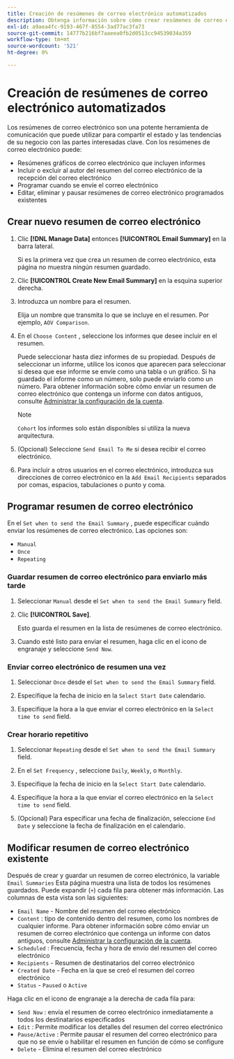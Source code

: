 ```yaml
---
title: Creación de resúmenes de correo electrónico automatizados
description: Obtenga información sobre cómo crear resúmenes de correo electrónico automatizados.
exl-id: a9aea4fc-9193-467f-8554-3ad77ac3fa73
source-git-commit: 14777b216bf7aaeea0fb2d0513cc94539034a359
workflow-type: tm+mt
source-wordcount: '521'
ht-degree: 0%

---
```


# Creación de resúmenes de correo electrónico automatizados

Los resúmenes de correo electrónico son una potente herramienta de comunicación que puede utilizar para compartir el estado y las tendencias de su negocio con las partes interesadas clave. Con los resúmenes de correo electrónico puede:

* Resúmenes gráficos de correo electrónico que incluyen informes
* Incluir o excluir al autor del resumen del correo electrónico de la recepción del correo electrónico
* Programar cuando se envíe el correo electrónico
* Editar, eliminar y pausar resúmenes de correo electrónico programados existentes

## Crear nuevo resumen de correo electrónico

1. Clic **[!DNL Manage Data]** entonces **[!UICONTROL Email Summary]** en la barra lateral.

   Si es la primera vez que crea un resumen de correo electrónico, esta página no muestra ningún resumen guardado.

1. Clic **[!UICONTROL Create New Email Summary]** en la esquina superior derecha.

1. Introduzca un nombre para el resumen.

   Elija un nombre que transmita lo que se incluye en el resumen. Por ejemplo, `AOV Comparison`.

1. En el `Choose Content` , seleccione los informes que desee incluir en el resumen.

   Puede seleccionar hasta diez informes de su propiedad. Después de seleccionar un informe, utilice los iconos que aparecen para seleccionar si desea que ese informe se envíe como una tabla o un gráfico. Si ha guardado el informe como un número, solo puede enviarlo como un número. Para obtener información sobre cómo enviar un resumen de correo electrónico que contenga un informe con datos antiguos, consulte [Administrar la configuración de la cuenta](../../administrator/account-management/managing-account-settings.md).

   >[!NOTE]
   >
   >`Cohort` los informes solo están disponibles si utiliza la nueva arquitectura.

1. (Opcional) Seleccione `Send Email To Me` si desea recibir el correo electrónico.

1. Para incluir a otros usuarios en el correo electrónico, introduzca sus direcciones de correo electrónico en la `Add Email Recipients` separados por comas, espacios, tabulaciones o punto y coma.

## Programar resumen de correo electrónico

En el `Set when to send the Email Summary` , puede especificar cuándo enviar los resúmenes de correo electrónico. Las opciones son:

* `Manual`
* `Once`
* `Repeating`

### Guardar resumen de correo electrónico para enviarlo más tarde

1. Seleccionar `Manual` desde el `Set when to send the Email Summary` field.

1. Clic **[!UICONTROL Save]**.

   Esto guarda el resumen en la lista de resúmenes de correo electrónico.

1. Cuando esté listo para enviar el resumen, haga clic en el icono de engranaje y seleccione `Send Now`.

### Enviar correo electrónico de resumen una vez

1. Seleccionar `Once` desde el `Set when to send the Email Summary` field.

1. Especifique la fecha de inicio en la `Select Start Date` calendario.

1. Especifique la hora a la que enviar el correo electrónico en la `Select time to send` field.

### Crear horario repetitivo

1. Seleccionar `Repeating` desde el `Set when to send the Email Summary` field.

1. En el `Set Frequency` , seleccione `Daily`, `Weekly`, o `Monthly`.

1. Especifique la fecha de inicio en la `Select Start Date` calendario.

1. Especifique la hora a la que enviar el correo electrónico en la `Select time to send` field.

1. (Opcional) Para especificar una fecha de finalización, seleccione `End Date` y seleccione la fecha de finalización en el calendario.

## Modificar resumen de correo electrónico existente

Después de crear y guardar un resumen de correo electrónico, la variable `Email Summaries` Esta página muestra una lista de todos los resúmenes guardados. Puede expandir (`+`) cada fila para obtener más información. Las columnas de esta vista son las siguientes:

* `Email Name` - Nombre del resumen del correo electrónico
* `Content` : tipo de contenido dentro del resumen, como los nombres de cualquier informe. Para obtener información sobre cómo enviar un resumen de correo electrónico que contenga un informe con datos antiguos, consulte [Administrar la configuración de la cuenta](../../administrator/account-management/managing-account-settings.md).
* `Scheduled` : Frecuencia, fecha y hora de envío del resumen del correo electrónico
* `Recipients` - Resumen de destinatarios del correo electrónico
* `Created Date` - Fecha en la que se creó el resumen del correo electrónico
* `Status` - `Paused` o `Active`

Haga clic en el icono de engranaje a la derecha de cada fila para:

* `Send Now` : envía el resumen de correo electrónico inmediatamente a todos los destinatarios especificados
* `Edit` : Permite modificar los detalles del resumen del correo electrónico
* `Pause/Active` : Permite pausar el resumen del correo electrónico para que no se envíe o habilitar el resumen en función de cómo se configure
* `Delete` - Elimina el resumen del correo electrónico
